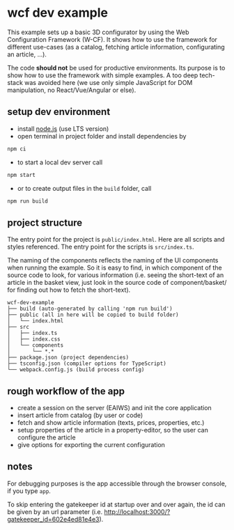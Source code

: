 # wcf dev example

This example sets up a basic 3D configurator by using the Web Configuration Framework (W-CF).
It shows how to use the framework for different use-cases (as a catalog, fetching article information, configurating an article, ...).

The code **should not** be used for productive environments. Its purpose is to show how to use the framework with simple examples. A too deep tech-stack was avoided here (we use only simple JavaScript for DOM manipulation, no React/Vue/Angular or else).

## setup dev environment

- install [node.js](https://nodejs.org/) (use LTS version)
- open terminal in project folder and install dependencies by

```sh
npm ci
```

- to start a local dev server call

```sh
npm start
```

- or to create output files in the `build` folder, call

```sh
npm run build
```

## project structure

The entry point for the project is `public/index.html`. Here are all scripts and styles referenced. The entry point for the scripts is `src/index.ts`.

The naming of the components reflects the naming of the UI components when running the example. So it is easy to find, in which component of the source code to look, for various information (i.e. seeing the short-text of an article in the basket view, just look in the source code of component/basket/ for finding out how to fetch the short-text).

```
wcf-dev-example
├── build (auto-generated by calling 'npm run build')
├── public (all in here will be copied to build folder)
│   └── index.html
├── src
│   ├── index.ts
│   ├── index.css
│   └── components
│       └── *.*
├── package.json (project dependencies)
├── tsconfig.json (compiler options for TypeScript)
└── webpack.config.js (build process config)
```

## rough workflow of the app

- create a session on the server (EAIWS) and init the core application
- insert article from catalog (by user or code)
- fetch and show article information (texts, prices, properties, etc.)
- setup properties of the article in a property-editor, so the user can configure the article
- give options for exporting the current configuration

## notes

For debugging purposes is the app accessible through the browser console, if you type `app`.

To skip entering the gatekeeper id at startup over and over again, the id can be given by an url parameter (i.e. <http://localhost:3000/?gatekeeper_id=602e4ed81e4e3>).
